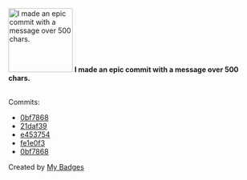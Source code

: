<img src="https://my-badges.github.io/my-badges/epic-commit.png" alt="I made an epic commit with a message over 500 chars." title="I made an epic commit with a message over 500 chars." width="128">
<strong>I made an epic commit with a message over 500 chars.</strong>
<br><br>

Commits:

- <a href="https://github.com/bdeadman/ord-data/commit/0bf7868b88f0571176bbc3fcf9e271c8b14aa70a">0bf7868</a>
- <a href="https://github.com/open-reaction-database/ord-data/commit/21daf394e32526cbfe06afafd2367150c5c20f05">21daf39</a>
- <a href="https://github.com/open-reaction-database/ord-data/commit/e453754de925c3126ad0962f750333a3695da6a9">e453754</a>
- <a href="https://github.com/open-reaction-database/ord-data/commit/fe1e0f3834df049d505c5a50400598a6e1648484">fe1e0f3</a>
- <a href="https://github.com/open-reaction-database/ord-data/commit/0bf7868b88f0571176bbc3fcf9e271c8b14aa70a">0bf7868</a>


Created by <a href="https://github.com/my-badges/my-badges">My Badges</a>